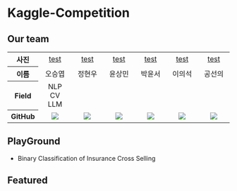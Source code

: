 # Kaggle-Competition

## Our team
<div align="center">
<table width="950">
    <thead>
    </thead>
    <tbody>
    <tr>
        <th>사진</th>
         <td width="100" align="center">
              <a href="https://github.com/SEUNGYEOPOH">
                test
            </a>
        </td>
        <td width="100" align="center">
            <a href="https://github.com/">
                test
            </a>
        </td>
        <td width="100" align="center">
           <a href="https://github.com/">
                test
            </a>
        </td>
        <td width="100" align="center">
           <a href="https://github.com/">
                test
            </a>
        </td>
      <td width="100" align="center">
            <a href="https://github.com/">
                test
            </a>
        </td>
      <td width="100" align="center">
           <a href="https://github.com/">
                test
            </a>
        </td>
    </tr>
    <tr>
        <th>이름</th>
        <td width="100" align="center">오승엽</td>
        <td width="100" align="center">정현우</td>
        <td width="100" align="center">윤상민</td>
        <td width="100" align="center">박윤서</td>
      <td width="100" align="center">이의석</td>
      <td width="100" align="center">공선의</td>
    </tr>
    <tr>
        <th>Field</th>
        <td width="200" align="center">
            NLP<br>
            CV<br>
            LLM<br>
        </td>
        <td width="200" align="center">
            <br>
            <br>
            <br>
        </td>
        <td width="200" align="center">
            <br>
        </td>
        <td width="200" align="center">
            <br>
            <br>
        </td>
       <td width="200" align="center">
            <br>
            <br>
        </td>
       <td width="200" align="center">
            <br>
            <br>
        </td>
    </tr>
    <tr>
        <th>GitHub</th>
        <td width="100" align="center">
            <a href="https://github.com/SEUNGYEOPOH">
                <img src="http://img.shields.io/badge/SEUNGYEOPOH-green?style=social&logo=github"/>
            </a>
        </td>
        <td width="100" align="center">
            <a href="https://github.com/">
                <img src="http://img.shields.io/badge/-green?style=social&logo=github"/>
            </a>
        </td>
        <td width="100" align="center">
            <a href="https://github.com/">
                <img src="http://img.shields.io/badge/-green?style=social&logo=github"/>
            </a>
        </td>
        <td width="100" align="center">
            <a href="https://github.com/">
                <img src="http://img.shields.io/badge/-green?style=social&logo=github"/>
            </a>
        </td>
      <td width="100" align="center">
            <a href="https://github.com/">
                <img src="http://img.shields.io/badge/-green?style=social&logo=github"/>
            </a>
        </td>
      <td width="100" align="center">
            <a href="https://github.com/">
                <img src="http://img.shields.io/badge/-green?style=social&logo=github"/>
            </a>
        </td>
    </tr>
    </tbody>
</table>
</div>

## PlayGround
- Binary Classification of Insurance Cross Selling

## Featured 
